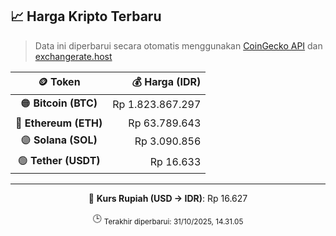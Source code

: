 

<!-- HARGA_KRIPTO -->
## 📈 Harga Kripto Terbaru

> Data ini diperbarui secara otomatis menggunakan [CoinGecko API](https://www.coingecko.com/) dan [exchangerate.host](https://exchangerate.host/)

<div align="center">

| 🪙 Token | 💰 Harga (IDR) |
|:------:|---------------:|
| 🟠 **Bitcoin (BTC)**   | Rp 1.823.867.297 |
| 🔵 **Ethereum (ETH)**  | Rp 63.789.643 |
| 🟣 **Solana (SOL)**    | Rp 3.090.856 |
| 🟢 **Tether (USDT)**   | Rp 16.633 |

---

💱 **Kurs Rupiah (USD → IDR)**: Rp 16.627

🕒 <sub>Terakhir diperbarui: 31/10/2025, 14.31.05</sub>

</div>
<!-- /HARGA_KRIPTO -->